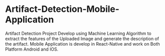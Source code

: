 # Artifact-Detection-Mobile-Application
Artifact Detection Project Develop using Machine Learning Algorithm to extract the features of the Uploaded Image and generate the description of the artifact. Mobile Application is develop in React-Native and work on Both Platform Android and IOS.
